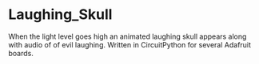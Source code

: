 # Laughing_Skull
When the light level goes high an animated laughing skull appears along with audio of of evil laughing. Written in CircuitPython for several Adafruit boards.
